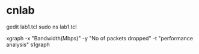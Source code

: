 # cnlab
gedit lab1.tcl
sudo ns lab1.tcl

xgraph -x "Bandwidth(Mbps)" -y "No of packets dropped" -t "performance analysis" s1graph
